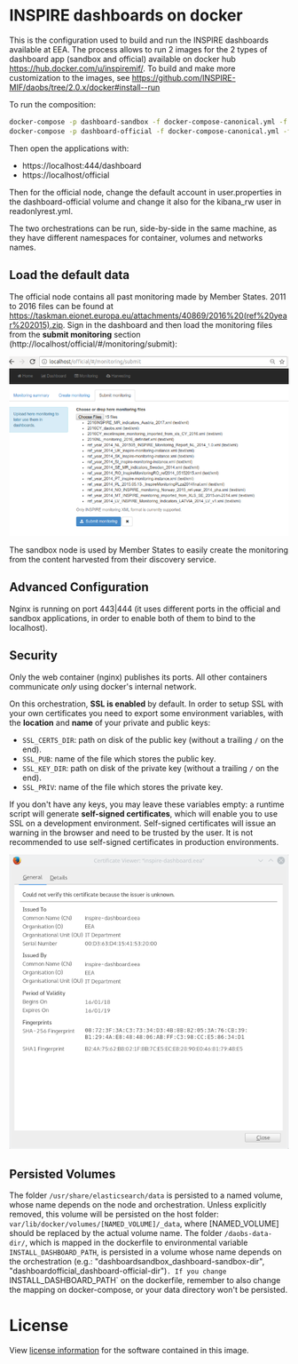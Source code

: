 
INSPIRE dashboards on docker
===========================


This is the configuration used to build and run the INSPIRE dashboards available at EEA. The process allows to run 2 images for the 2 types of dashboard app (sandbox and official) available on docker hub https://hub.docker.com/u/inspiremif/. To build and make more customization to the images, see https://github.com/INSPIRE-MIF/daobs/tree/2.0.x/docker#install--run


To run the composition:


```bash
docker-compose -p dashboard-sandbox -f docker-compose-canonical.yml -f docker-compose-eea-dashboard-sandbox.yml up
docker-compose -p dashboard-official -f docker-compose-canonical.yml -f docker-compose-eea-dashboard-official.yml up

```


Then open the applications with:

* https://localhost:444/dashboard
* https://localhost/official

Then for the official node, change the default account in user.properties in the dashboard-official volume and change it also for the kibana_rw user in readonlyrest.yml.

The two orchestrations can be run, side-by-side in the same machine, as they have different namespaces for container, volumes and networks names.


Load the default data
---------------------

The official node contains all past monitoring made by Member States. 2011 to 2016 files can be found at https://taskman.eionet.europa.eu/attachments/40869/2016%20(ref%20year%202015).zip. Sign in the dashboard and then load the monitoring files from the **submit monitoring** section (http://localhost/official/#/monitoring/submit):

![Submit monitoring](/img/submit-monitoring.png)


The sandbox node is used by Member States to easily create the monitoring from the content harvested from their discovery service. 



Advanced Configuration
----------------------
Nginx is running on port 443|444 (it uses different ports in the official and sandbox applications, in order to enable both of them to bind to the localhost).



Security
--------
Only the web container (nginx) publishes its ports. All other containers communicate *only* using docker's internal network.

On this orchestration, **SSL is enabled** by default.
In order to setup SSL with your own certificates you need to export some environment variables, with the **location** and **name** of your private and public keys:

* `SSL_CERTS_DIR`: path on disk of the public key (without a trailing `/` on the end).
* `SSL_PUB`: name of the file which stores the public key.
* `SSL_KEY_DIR`: path on disk of the private key (without a trailing `/` on the end).
* `SSL_PRIV`: name of the file which stores the private key.

If you don't have any keys, you may leave these variables empty: a runtime script will generate **self-signed certificates**, which will enable you to use SSL on a development environment. Self-signed certificates will issue an warning in the browser and need to be trusted by the user. It is not recommended to use self-signed certificates in production environments.

![Generated self-signed certificate](https://raw.githubusercontent.com/INSPIRE-MIF/daobs/2.0.x/docker/ssl.png)



Persisted Volumes
-----------------
The folder `/usr/share/elasticsearch/data` is persisted to a named volume, whose name depends on the node and orchestration. Unless explicitly removed, this volume will be persisted on the host folder: `var/lib/docker/volumes/[NAMED_VOLUME]/_data`, where [NAMED_VOLUME] should be replaced by the actual volume name.
The folder `/daobs-data-dir/`, which is mapped in the dockerfile to environmental variable `INSTALL_DASHBOARD_PATH`, is persisted in a volume whose name depends on the orchestration (e.g.: "dashboardsandbox_dashboard-sandbox-dir", "dashboardofficial_dashboard-official-dir")`. If you change `INSTALL_DASHBOARD_PATH` on the dockerfile, remember to also change the mapping on docker-compose, or your data directory won't be persisted.

License
========
View [license information](https://github.com/INSPIRE-MIF/daobs/blob/2.0.x/LICENCE.md) for the software contained in this image.
